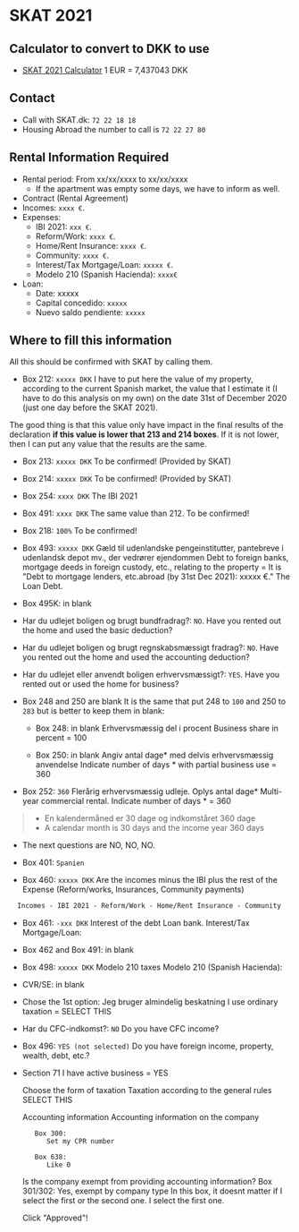 # SKAT 2021

## Calculator to convert to DKK to use

- [SKAT 2021 Calculator](https://www.skat.dk/SKAT.aspx?oID=valuta&context=tsb&year=2021&country=ES)
1 EUR = 7,437043 DKK

## Contact

- Call with SKAT.dk: `72 22 18 18`
- Housing Abroad the number to call is `72 22 27 80`

## Rental Information Required

- Rental period: From xx/xx/xxxx to xx/xx/xxxx
  - If the apartment was empty some days, we have to inform as well.
- Contract (Rental Agreement)
- Incomes: `xxxx €`.
- Expenses:
  - IBI 2021: `xxx €`.
  - Reform/Work: `xxxx €`.
  - Home/Rent Insurance: `xxxx €`.
  - Community: `xxxx €`.
  - Interest/Tax Mortgage/Loan: `xxxxx €`.
  - Modelo 210 (Spanish Hacienda): `xxxx€`
- Loan:
  - Date: xxxxx
  - Capital concedido: `xxxxx`
  - Nuevo saldo pendiente: `xxxxx`

## Where to fill this information

All this should be confirmed with SKAT by calling them.

- Box 212: `xxxxx DKK`
I have to put here the value of my property, according to the current Spanish market, the value that I estimate it (I have to do this analysis on my own) on the date 31st of December 2020 (just one day before the SKAT 2021).

The good thing is that this value only have impact in the final results of the declaration **if this value is lower that 213 and 214 boxes**. If it is not lower, then I can put any value that the results are the same.

- Box 213: `xxxxx DKK`
To be confirmed! (Provided by SKAT)

- Box 214: `xxxxx DKK`
To be confirmed! (Provided by SKAT)

- Box 254: `xxxx DKK`
The IBI 2021

- Box 491: `xxxx DKK`
The same value than 212. To be confirmed!

- Box 218: `100%`
To be confirmed!

- Box 493: `xxxxx DKK`
Gæld til udenlandske pengeinstitutter, pantebreve i udenlandsk depot mv., der vedrører ejendommen
Debt to foreign banks, mortgage deeds in foreign custody, etc., relating to the property = It is "Debt to mortgage lenders, etc.abroad (by 31st Dec 2021): xxxxx €." The Loan Debt.

- Box 495K: in blank

- Har du udlejet boligen og brugt bundfradrag?: `NO`.
Have you rented out the home and used the basic deduction?

- Har du udlejet boligen og brugt regnskabsmæssigt fradrag?: `NO`.
Have you rented out the home and used the accounting deduction?

- Har du udlejet eller anvendt boligen erhvervsmæssigt?: `YES`.
Have you rented out or used the home for business?

- Box 248 and 250 are blank
It is the same that put 248 to `100` and 250 to `283` but is better to keep them in blank:

  - Box 248: in blank
  Erhvervsmæssig del i procent
  Business share in percent = 100

  - Box 250: in blank
  Angiv antal dage* med delvis erhvervsmæssig anvendelse
  Indicate number of days * with partial business use = 360

- Box 252: `360`
Flerårig erhvervsmæssig udleje. Oplys antal dage*
Multi-year commercial rental. Indicate number of days * = 360

 > * En kalendermåned er 30 dage og indkomståret 360 dage
 > * A calendar month is 30 days and the income year 360 days

- The next questions are NO, NO, NO.

- Box 401: `Spanien`
- Box 460: `xxxxx DKK`
Are the incomes minus the IBI plus the rest of the Expense (Reform/works, Insurances, Community payments)

```txt
  Incomes - IBI 2021 - Reform/Work - Home/Rent Insurance - Community
```

- Box 461: `-xxx DKK`
Interest of the debt Loan bank.
Interest/Tax Mortgage/Loan:

- Box 462 and Box 491: in blank

- Box 498: `xxxxx DKK`
Modelo 210 taxes
Modelo 210 (Spanish Hacienda):

- CVR/SE: in blank

- Chose the 1st option:
Jeg bruger almindelig beskatning
I use ordinary taxation = SELECT THIS

- Har du CFC-indkomst?: `NO`
  Do you have CFC income?

- Box 496: `YES (not selected)`
Do you have foreign income, property, wealth, debt, etc.?

- Section 71
   I have active business = YES

   Choose the form of taxation
      Taxation according to the general rules SELECT THIS

   Accounting information
      Accounting information on the company

         Box 300:
            Set my CPR number

         Box 638:
            Like 0

   Is the company exempt from providing accounting information?
         Box 301/302:
            Yes, exempt by company type
            In this box, it doesnt matter if I select the first or the second one. I select the first one.

   Click "Approved"!
